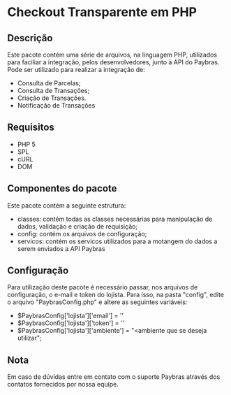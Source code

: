 Checkout Transparente em PHP
================================================

Descrição
---------

Este pacote contém uma série de arquivos, na linguagem PHP, utilizados para faciliar a integração, pelos desenvolvedores, junto à API do Paybras. Pode ser utilizado para realizar a integração de:
* Consulta de Parcelas;
* Consulta de Transações;
* Criação de Transações.
* Notificação de Transações

Requisitos
----------

* PHP 5
* SPL
* cURL
* DOM

Componentes do pacote
---------------------

Este pacote contém a seguinte estrutura:
* classes: contém todas as classes necessárias para manipulação de dados, validação e criação de requisição;
* config: contém os arquivos de configuração;
* servicos: contém os servicos utilizados para a motangem do dados a serem enviados a API Paybras

Configuração
------------

Para utilização deste pacote é necessário passar, nos arquivos de configuração, o e-mail e token do lojista. Para isso, na pasta "config", edite o arquivo "PaybrasConfig.php" e altere as seguintes variáveis:
* $PaybrasConfig['lojista']['email'] = '<e-mail do lojista>'
* $PaybrasConfig['lojista']['token'] = '<token do lojista>'
* $PaybrasConfig['lojista']['ambiente'] = "<ambiente que se deseja utilizar";

Nota
----

Em caso de dúvidas entre em contato com o suporte Paybras através dos contatos fornecidos por nossa equipe.
